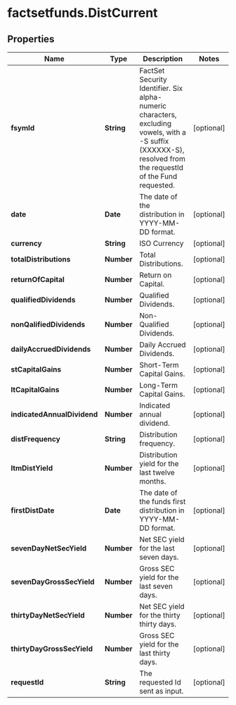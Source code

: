 # factsetfunds.DistCurrent

## Properties

Name | Type | Description | Notes
------------ | ------------- | ------------- | -------------
**fsymId** | **String** | FactSet Security Identifier. Six alpha-numeric characters, excluding vowels, with a -S suffix (XXXXXX-S), resolved from the requestId of the Fund requested. | [optional] 
**date** | **Date** | The date of the distribution in YYYY-MM-DD format. | [optional] 
**currency** | **String** | ISO Currency | [optional] 
**totalDistributions** | **Number** | Total Distributions. | [optional] 
**returnOfCapital** | **Number** | Return on Capital. | [optional] 
**qualifiedDividends** | **Number** | Qualified Dividends. | [optional] 
**nonQalifiedDividends** | **Number** | Non-Qualified Dividends. | [optional] 
**dailyAccruedDividends** | **Number** | Daily Accrued Dividends. | [optional] 
**stCapitalGains** | **Number** | Short-Term Capital Gains. | [optional] 
**ltCapitalGains** | **Number** | Long-Term Capital Gains. | [optional] 
**indicatedAnnualDividend** | **Number** | Indicated annual dividend. | [optional] 
**distFrequency** | **String** | Distribution frequency. | [optional] 
**ltmDistYield** | **Number** | Distribution yield for the last twelve months. | [optional] 
**firstDistDate** | **Date** | The date of the funds first distribution in YYYY-MM-DD format. | [optional] 
**sevenDayNetSecYield** | **Number** | Net SEC yield for the last seven days. | [optional] 
**sevenDayGrossSecYield** | **Number** | Gross SEC yield for the last seven days. | [optional] 
**thirtyDayNetSecYield** | **Number** | Net SEC yield for the thirty thirty days. | [optional] 
**thirtyDayGrossSecYield** | **Number** | Gross SEC yield for the last thirty days. | [optional] 
**requestId** | **String** | The requested Id sent as input. | [optional] 


